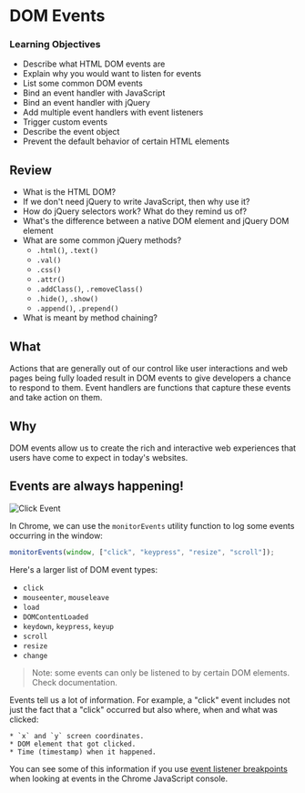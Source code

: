 # DOM Events

### Learning Objectives

- Describe what HTML DOM events are
- Explain why you would want to listen for events
- List some common DOM events
- Bind an event handler with JavaScript
- Bind an event handler with jQuery
- Add multiple event handlers with event listeners
- Trigger custom events
- Describe the event object
- Prevent the default behavior of certain HTML elements

## Review 

- What is the HTML DOM?
- If we don't need jQuery to write JavaScript, then why use it? 
- How do jQuery selectors work? What do they remind us of? 
- What's the difference between a native DOM element and jQuery DOM element
- What are some common jQuery methods? 
	* `.html()`, `.text()`
	* `.val()`
	* `.css()`
	* `.attr()`
	* `.addClass()`, `.removeClass()`
	* `.hide()`, `.show()`
	* `.append()`, `.prepend()`
- What is meant by method chaining? 

## What

Actions that are generally out of our control like user interactions and web pages being fully loaded result in DOM events to give developers a chance to respond to them. Event handlers are functions that capture these events and take action on them.

## Why

DOM events allow us to create the rich and interactive web experiences that users have come to expect in today's websites.

## Events are always happening!

![Click Event](http://i.giphy.com/l0HlL2I8DbNa6JCJa.gif)

In Chrome, we can use the `monitorEvents` utility function to log some events occurring in the window:

```js
monitorEvents(window, ["click", "keypress", "resize", "scroll"]);
```

Here's a larger list of DOM event types:

* `click`
* `mouseenter`, `mouseleave`
* `load`
* `DOMContentLoaded`
* `keydown`, `keypress`, `keyup`
* `scroll`
* `resize`
* `change`

> Note: some events can only be listened to by certain DOM elements. Check documentation.

Events tell us a lot of information. For example, a "click" event includes not just the fact that a "click" occurred but also where, when and what was clicked:

	* `x` and `y` screen coordinates.
	* DOM element that got clicked.
	* Time (timestamp) when it happened.

You can see some of this information if you use [event listener breakpoints](https://developers.google.com/web/tools/chrome-devtools/javascript/add-breakpoints#events) when looking at events in the Chrome JavaScript console.
